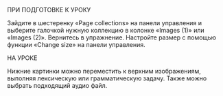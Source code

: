 ПРИ ПОДГОТОВКЕ К УРОКУ

Зайдите в шестеренку «Page collections» на панели управления и выберите галочкой нужную коллекцию в колонке «Images (1)» или «Images (2)». 
Вернитесь в упражнение. Настройте размер с помощью функции «Change size» на панели управления.

НА УРОКЕ 

Нижние картинки можно переместить к верхним изображениям, выполняя лексическую или грамматическую задачу. Также можно выбрать подходящий аудио файл.
